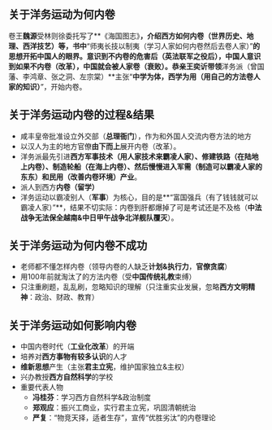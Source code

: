 ## 关于洋务运动为何内卷

卷王**魏源**受林则徐委托写了**《海国图志》**，介绍西方如何内卷（世界历史、地理、西洋技艺）等，书中**“师夷长技以制夷（学习人家如何内卷然后去卷人家）”**的思想开拓中国人的眼界。意识到不内卷的危害后（**英法联军之役**后），中国人意识到如果不内卷（改革），中国就会被人家卷（衰败）。**恭亲王奕䜣**带领**洋务派（曾国藩、李鸿章、张之洞、左宗棠）**主张“**中学为体，西学为用（用自己的方法卷人家的知识）**”，开始内卷。

## 关于洋务运动内卷的过程&结果

- 咸丰皇帝批准设立外交部（**总理衙门**），作为和外国人交流内卷方法的地方
- 以汉人为主的地方官僚**由下而上**展开内卷（改革）。
- 洋务派最先引进**西方军事技术（用人家技术来霸凌人家）、修建铁路（在陆地上内卷）、制造轮船（在海上内卷）、然后慢慢进入军需（制造可以霸凌人家的东东）和民用（改善内卷环境）产业**。
- 派人到西方**内卷（留学）**
- 洋务运动以霸凌别人（**军事**）为核心，目的是**“富国强兵（有了钱钱就可以霸凌人家）”**，结果不切实际：内卷到肝都爆掉了可是考试还是不及格（**中法战争无法保全越南&中日甲午战争北洋舰队覆灭**）。

## 关于洋务运动为何内卷不成功

- 老师都不懂怎样内卷（领导内卷的人缺乏**计划&执行力**，**官僚贪腐**）
- 用100年前就淘汰了的方法内卷（受**中国传统礼教**束缚）
- 只注重刷题，乱乱刷，忽略知识的理解（只注重实业发展，忽略**西方文明精神**：政治、财政、教育）

## 关于洋务运动如何影响内卷

- 中国内卷时代（**工业化改革**）的开端
- 培养对**西方事物有较多认识**的人才
- **维新思想**产生（主张**君主立宪**，维护国家独立&主权）
- 兴办教授**西方自然科学**的学校
- 重要代表人物
  - **冯桂芬**：学习西方自然科学&政治制度
  - **郑观应**：振兴工商业，实行君主立宪，巩固清朝统治
  - **严复**：“物竞天择，适者生存”，宣传“优胜劣汰”的内卷理论